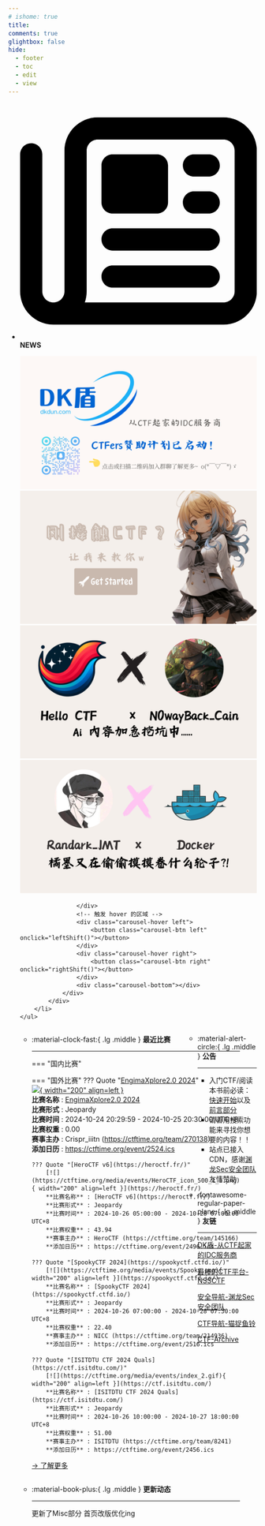 ```yaml
---
# ishome: true
title: 
comments: true
glightbox: false
hide:
  - footer
  - toc
  - edit
  - view
---
```


<div class="grid cards">
    <ul>
        <li>
            <p><span class="twemoji lg middle"><svg xmlns="http://www.w3.org/2000/svg"
                        viewBox="0 0 512 512"><!--! Font Awesome Free 6.5.1 by @fontawesome - https://fontawesome.com License - https://fontawesome.com/license/free (Icons: CC BY 4.0, Fonts: SIL OFL 1.1, Code: MIT License) Copyright 2023 Fonticons, Inc.-->
                        <path
                            d="M168 80c-13.3 0-24 10.7-24 24v304c0 8.4-1.4 16.5-4.1 24H440c13.3 0 24-10.7 24-24V104c0-13.3-10.7-24-24-24H168zM72 480c-39.8 0-72-32.2-72-72V112c0-13.3 10.7-24 24-24s24 10.7 24 24v296c0 13.3 10.7 24 24 24s24-10.7 24-24V104c0-39.8 32.2-72 72-72h272c39.8 0 72 32.2 72 72v304c0 39.8-32.2 72-72 72H72zm104-344c0-13.3 10.7-24 24-24h96c13.3 0 24 10.7 24 24v80c0 13.3-10.7 24-24 24h-96c-13.3 0-24-10.7-24-24v-80zm200-24h32c13.3 0 24 10.7 24 24s-10.7 24-24 24h-32c-13.3 0-24-10.7-24-24s10.7-24 24-24zm0 80h32c13.3 0 24 10.7 24 24s-10.7 24-24 24h-32c-13.3 0-24-10.7-24-24s10.7-24 24-24zm-176 80h208c13.3 0 24 10.7 24 24s-10.7 24-24 24H200c-13.3 0-24-10.7-24-24s10.7-24 24-24zm0 80h208c13.3 0 24 10.7 24 24s-10.7 24-24 24H200c-13.3 0-24-10.7-24-24s10.7-24 24-24z">
                        </path>
                    </svg></span> <strong>NEWS</strong></p>
            <div class="grid cards">
                <div class="carousel">
                    <div class="carousel-container">
                        <a href="https://www.dkdun.cn/"><img src="./assets/banner-dkdun.png" /></a>
                        <a href="../HC_Start/" target="_blank"><img src="./assets/banner-quickstart.png" /></a>
                        <a href="../HC_AI/" target="_blank"><img src="./assets/banner-update.png" /></a>
                        <a href="https://github.com/CTF-Archives" target="_blank"><img src="./assets/banner-Achieve.png" /></a>
                        
                    </div>
                    <!-- 触发 hover 的区域 -->
                    <div class="carousel-hover left">
                        <button class="carousel-btn left" onclick="leftShift()"></button>
                    </div>
                    <div class="carousel-hover right">
                        <button class="carousel-btn right" onclick="rightShift()"></button>
                    </div>
                    <div class="carousel-bottom"></div>
                </div>
            </div>
        </li>
    </ul>
</div>

<div class="grid grid-cols-8 gap-4" style="display: grid;grid-template-columns: 70% 30%;" markdown>

<div class="grid cards" style="display: grid; grid-template-columns: 1fr;" markdown>

<div class="grid cards" markdown>

-   :material-clock-fast:{ .lg .middle } __最近比赛__

    ---
    <!-- 主页赛事展示_开始 -->
    === "国内比赛"
    
    === "国外比赛"
        ??? Quote "[EngimaXplore2.0 2024](https://unstop.com/hackathons/engimaxplore-20-ctf-tantrafiesta24-iiit-nagpur-1153719)"  
            [![](https://ctftime.org){ width="200" align=left }](https://unstop.com/hackathons/engimaxplore-20-ctf-tantrafiesta24-iiit-nagpur-1153719)  
            **比赛名称** : [EngimaXplore2.0 2024](https://unstop.com/hackathons/engimaxplore-20-ctf-tantrafiesta24-iiit-nagpur-1153719)  
            **比赛形式** : Jeopardy  
            **比赛时间** : 2024-10-24 20:29:59 - 2024-10-25 20:30:00 UTC+8  
            **比赛权重** : 0.00  
            **赛事主办** : Crispr_iiitn (https://ctftime.org/team/270138)  
            **添加日历** : https://ctftime.org/event/2524.ics  
            
        ??? Quote "[HeroCTF v6](https://heroctf.fr/)"  
            [![](https://ctftime.org/media/events/HeroCTF_icon_500_1_1.png){ width="200" align=left }](https://heroctf.fr/)  
            **比赛名称** : [HeroCTF v6](https://heroctf.fr/)  
            **比赛形式** : Jeopardy  
            **比赛时间** : 2024-10-26 05:00:00 - 2024-10-28 07:00:00 UTC+8  
            **比赛权重** : 43.94  
            **赛事主办** : HeroCTF (https://ctftime.org/team/145166)  
            **添加日历** : https://ctftime.org/event/2496.ics  
            
        ??? Quote "[SpookyCTF 2024](https://spookyctf.ctfd.io/)"  
            [![](https://ctftime.org/media/events/Spooky.png){ width="200" align=left }](https://spookyctf.ctfd.io/)  
            **比赛名称** : [SpookyCTF 2024](https://spookyctf.ctfd.io/)  
            **比赛形式** : Jeopardy  
            **比赛时间** : 2024-10-26 07:00:00 - 2024-10-28 07:30:00 UTC+8  
            **比赛权重** : 22.40  
            **赛事主办** : NICC (https://ctftime.org/team/214936)  
            **添加日历** : https://ctftime.org/event/2516.ics  
            
        ??? Quote "[ISITDTU CTF 2024 Quals](https://ctf.isitdtu.com/)"  
            [![](https://ctftime.org/media/events/index_2.gif){ width="200" align=left }](https://ctf.isitdtu.com/)  
            **比赛名称** : [ISITDTU CTF 2024 Quals](https://ctf.isitdtu.com/)  
            **比赛形式** : Jeopardy  
            **比赛时间** : 2024-10-26 10:00:00 - 2024-10-27 18:00:00 UTC+8  
            **比赛权重** : 51.00  
            **赛事主办** : ISITDTU (https://ctftime.org/team/8241)  
            **添加日历** : https://ctftime.org/event/2456.ics  
            
    <!-- 主页赛事展示_结束 -->
    [→ 了解更多](./Event/)

</div>
  <div class="grid cards" markdown>

-   :material-book-plus:{ .lg .middle } __更新动态__

    ---

    更新了Misc部分 首页改版优化ing

</div>  
</div>
<div class="grid cards" markdown>

<div class="grid cards" markdown>

-   :material-alert-circle:{ .lg .middle } __公告__

    ---

    - 入门CTF/阅读本书前必读：[快速开始](./HC_Start/)以及[前言部分](./HC_Preface/)  
    - 请善用搜索功能来寻找你想要的内容！！
    - 站点已接入 CDN，感谢[渊龙Sec安全团队](https://dh.aabyss.cn)友情赞助

-   :fontawesome-regular-paper-plane:{ .lg .middle } __友链__

    ---

    [DK盾-从CTF起家的IDC服务商](https://www.dkdun.cn)

    [最棒的CTF平台-NSSCTF](https://www.nssctf.cn/)  

    [安全导航-渊龙Sec安全团队](https://dh.aabyss.cn)    

    [CTF导航-猫捉鱼铃](https://ctf.mzy0.com/)

    [CTF-Archive](https://github.com/CTF-Archives)

</div>   

</div>

</div>
